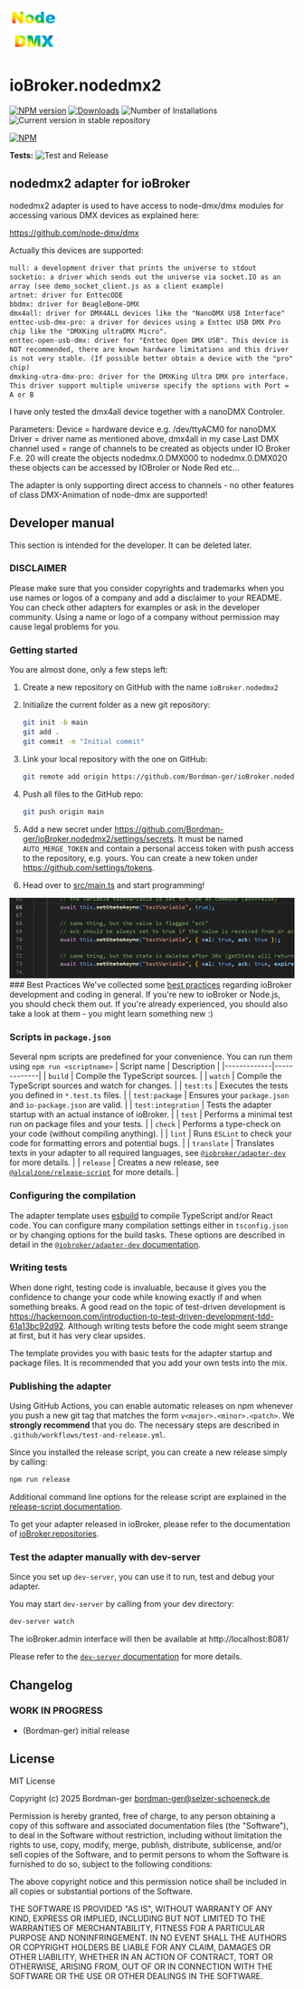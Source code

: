 ![Logo](admin/nodedmx2.png)
# ioBroker.nodedmx2

[![NPM version](https://img.shields.io/npm/v/iobroker.nodedmx2.svg)](https://www.npmjs.com/package/iobroker.nodedmx2)
[![Downloads](https://img.shields.io/npm/dm/iobroker.nodedmx2.svg)](https://www.npmjs.com/package/iobroker.nodedmx2)
![Number of Installations](https://iobroker.live/badges/nodedmx2-installed.svg)
![Current version in stable repository](https://iobroker.live/badges/nodedmx2-stable.svg)

[![NPM](https://nodei.co/npm/iobroker.nodedmx2.png?downloads=true)](https://nodei.co/npm/iobroker.nodedmx2/)

**Tests:** ![Test and Release](https://github.com/Bordman-ger/ioBroker.nodedmx2/workflows/Test%20and%20Release/badge.svg)

## nodedmx2 adapter for ioBroker

nodedmx2 adapter is used to have access to node-dmx/dmx modules for accessing various DMX devices as explained here: 

https://github.com/node-dmx/dmx

Actually this devices are supported:

    null: a development driver that prints the universe to stdout
    socketio: a driver which sends out the universe via socket.IO as an array (see demo_socket_client.js as a client example)
    artnet: driver for EnttecODE
    bbdmx: driver for BeagleBone-DMX
    dmx4all: driver for DMX4ALL devices like the "NanoDMX USB Interface"
    enttec-usb-dmx-pro: a driver for devices using a Enttec USB DMX Pro chip like the "DMXKing ultraDMX Micro".
    enttec-open-usb-dmx: driver for "Enttec Open DMX USB". This device is NOT recommended, there are known hardware limitations and this driver is not very stable. (If possible better obtain a device with the "pro" chip)
    dmxking-utra-dmx-pro: driver for the DMXKing Ultra DMX pro interface. This driver support multiple universe specify the options with Port = A or B

I have only tested the dmx4all device together with a nanoDMX Controler.

Parameters: 
Device = hardware device e.g.    /dev/ttyACM0     for nanoDMX
Driver = driver name as mentioned above,    dmx4all    in my case
Last DMX channel used = range of channels to be created as objects under IO Broker
F.e. 20 will create the objects nodedmx.0.DMX000 to nodedmx.0.DMX020 these objects can be accessed by IOBroler or Node Red etc...

The adapter is only supporting direct access to channels - no other features of class DMX-Animation of node-dmx are supported!

## Developer manual
This section is intended for the developer. It can be deleted later.

### DISCLAIMER

Please make sure that you consider copyrights and trademarks when you use names or logos of a company and add a disclaimer to your README.
You can check other adapters for examples or ask in the developer community. Using a name or logo of a company without permission may cause legal problems for you.

### Getting started

You are almost done, only a few steps left:
1. Create a new repository on GitHub with the name `ioBroker.nodedmx2`
1. Initialize the current folder as a new git repository:  
	```bash
	git init -b main
	git add .
	git commit -m "Initial commit"
	```
1. Link your local repository with the one on GitHub:  
	```bash
	git remote add origin https://github.com/Bordman-ger/ioBroker.nodedmx2
	```

1. Push all files to the GitHub repo:  
	```bash
	git push origin main
	```
1. Add a new secret under https://github.com/Bordman-ger/ioBroker.nodedmx2/settings/secrets. It must be named `AUTO_MERGE_TOKEN` and contain a personal access token with push access to the repository, e.g. yours. You can create a new token under https://github.com/settings/tokens.

1. Head over to [src/main.ts](src/main.ts) and start programming!

![alt text](image.png)### Best Practices
We've collected some [best practices](https://github.com/ioBroker/ioBroker.repositories#development-and-coding-best-practices) regarding ioBroker development and coding in general. If you're new to ioBroker or Node.js, you should
check them out. If you're already experienced, you should also take a look at them - you might learn something new :)

### Scripts in `package.json`
Several npm scripts are predefined for your convenience. You can run them using `npm run <scriptname>`
| Script name | Description |
|-------------|-------------|
| `build` | Compile the TypeScript sources. |
| `watch` | Compile the TypeScript sources and watch for changes. |
| `test:ts` | Executes the tests you defined in `*.test.ts` files. |
| `test:package` | Ensures your `package.json` and `io-package.json` are valid. |
| `test:integration` | Tests the adapter startup with an actual instance of ioBroker. |
| `test` | Performs a minimal test run on package files and your tests. |
| `check` | Performs a type-check on your code (without compiling anything). |
| `lint` | Runs `ESLint` to check your code for formatting errors and potential bugs. |
| `translate` | Translates texts in your adapter to all required languages, see [`@iobroker/adapter-dev`](https://github.com/ioBroker/adapter-dev#manage-translations) for more details. |
| `release` | Creates a new release, see [`@alcalzone/release-script`](https://github.com/AlCalzone/release-script#usage) for more details. |

### Configuring the compilation
The adapter template uses [esbuild](https://esbuild.github.io/) to compile TypeScript and/or React code. You can configure many compilation settings 
either in `tsconfig.json` or by changing options for the build tasks. These options are described in detail in the
[`@iobroker/adapter-dev` documentation](https://github.com/ioBroker/adapter-dev#compile-adapter-files).

### Writing tests
When done right, testing code is invaluable, because it gives you the 
confidence to change your code while knowing exactly if and when 
something breaks. A good read on the topic of test-driven development 
is https://hackernoon.com/introduction-to-test-driven-development-tdd-61a13bc92d92. 
Although writing tests before the code might seem strange at first, but it has very 
clear upsides.

The template provides you with basic tests for the adapter startup and package files.
It is recommended that you add your own tests into the mix.

### Publishing the adapter
Using GitHub Actions, you can enable automatic releases on npm whenever you push a new git tag that matches the form 
`v<major>.<minor>.<patch>`. We **strongly recommend** that you do. The necessary steps are described in `.github/workflows/test-and-release.yml`.

Since you installed the release script, you can create a new
release simply by calling:
```bash
npm run release
```
Additional command line options for the release script are explained in the
[release-script documentation](https://github.com/AlCalzone/release-script#command-line).

To get your adapter released in ioBroker, please refer to the documentation 
of [ioBroker.repositories](https://github.com/ioBroker/ioBroker.repositories#requirements-for-adapter-to-get-added-to-the-latest-repository).

### Test the adapter manually with dev-server
Since you set up `dev-server`, you can use it to run, test and debug your adapter.

You may start `dev-server` by calling from your dev directory:
```bash
dev-server watch
```

The ioBroker.admin interface will then be available at http://localhost:8081/

Please refer to the [`dev-server` documentation](https://github.com/ioBroker/dev-server#command-line) for more details.

## Changelog
<!--
	Placeholder for the next version (at the beginning of the line):
	### **WORK IN PROGRESS**
-->

### **WORK IN PROGRESS**
* (Bordman-ger) initial release

## License
MIT License

Copyright (c) 2025 Bordman-ger <bordman-ger@selzer-schoeneck.de>

Permission is hereby granted, free of charge, to any person obtaining a copy
of this software and associated documentation files (the "Software"), to deal
in the Software without restriction, including without limitation the rights
to use, copy, modify, merge, publish, distribute, sublicense, and/or sell
copies of the Software, and to permit persons to whom the Software is
furnished to do so, subject to the following conditions:

The above copyright notice and this permission notice shall be included in all
copies or substantial portions of the Software.

THE SOFTWARE IS PROVIDED "AS IS", WITHOUT WARRANTY OF ANY KIND, EXPRESS OR
IMPLIED, INCLUDING BUT NOT LIMITED TO THE WARRANTIES OF MERCHANTABILITY,
FITNESS FOR A PARTICULAR PURPOSE AND NONINFRINGEMENT. IN NO EVENT SHALL THE
AUTHORS OR COPYRIGHT HOLDERS BE LIABLE FOR ANY CLAIM, DAMAGES OR OTHER
LIABILITY, WHETHER IN AN ACTION OF CONTRACT, TORT OR OTHERWISE, ARISING FROM,
OUT OF OR IN CONNECTION WITH THE SOFTWARE OR THE USE OR OTHER DEALINGS IN THE
SOFTWARE.